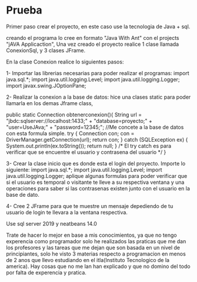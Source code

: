 # Prueba

Primer paso crear el proyecto, en este caso use la tecnologia de Java + sql.

creando el programa lo cree en formato "Java With Ant" con el projects "jAVA Applicaction",
Una vez creado el proyecto realice 1 clase llamada ConexionSql, y 3 clases JFrame.

En la clase Conexion realice lo siguientes pasos: 

1- Importar las librerias necesarias para poder realizar el programas: 
              import java.sql.*;
              import java.util.logging.Level;
              import java.util.logging.Logger;
              import javax.swing.JOptionPane;

2- Realizar la conexion a la base de datos: 
hice una clases static para poder llamarla en los demas Jframe class, 

public static Connection obtenerconexion(){
    String url = "jbdc:sqlserver://localhost:1433;"
            + "database=proyecto;"
            + "user=UseJAva;"
            + "password=12345;";
            //Me concete a la base de datos con esta formula simple.
        try {
            Connection con;
            con = DriverManager.getConnection(url);
            return con;
        } catch (SQLException ex) {
            System.out.println(ex.toString());
            return null;
        }
        /* El try catch es para verificar que se encuentre el usuario y contrasena
           del usuario
        */
    }
    
3- Crear la clase inicio que es donde esta el login del proyecto.
    Importe lo siguiente: 
    import java.sql.*;
    import java.util.logging.Level;
    import java.util.logging.Logger;
aplique algunas formulas para poder verificar que si el usuario es temporal o visitante te lleve a su respectiva ventana
y una operaciones para saber si las contrasenas existen junto con el usuario en la base de dato.

4- Cree 2 JFrame para que te muestre un mensaje depediendo de tu usuario de login te llevara a la ventana respectiva.

Use sql server 2019 y neatbeans 14.0

Trate de hacer lo mejor en base a mis conocimientos, ya que no tengo experencia como programador solo he realizados las 
praticas que me dan los profesores y las tareas que me dejan que son basada en un nivel de principiantes, solo he visto 
3 materias respecto a programacion en menos de 2 anos que llevo estudiando en el itla(Instituto Tecnologico de la america). 
Hay cosas que no me lan han explicado y que no domino del todo por falta de experencia y pratica.
